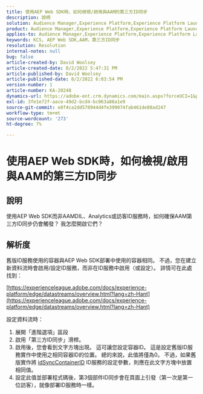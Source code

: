 ```yaml
---
title: 使用AEP Web SDK時，如何檢視/啟用與AAM的第三方ID同步
description: 說明
solution: Audience Manager,Experience Platform,Experience Platform Launch,Web SDK
product: Audience Manager,Experience Platform,Experience Platform Launch,Web SDK
applies-to: Audience Manager,Experience Platform,Experience Platform Launch,Web SDK
keywords: KCS, AEP Web SDK,AAM，第三方ID同步
resolution: Resolution
internal-notes: null
bug: false
article-created-by: David Woolsey
article-created-date: 8/2/2022 5:47:31 PM
article-published-by: David Woolsey
article-published-date: 8/2/2022 6:03:54 PM
version-number: 1
article-number: KA-20248
dynamics-url: https://adobe-ent.crm.dynamics.com/main.aspx?forceUCI=1&pagetype=entityrecord&etn=knowledgearticle&id=08f8232c-8b12-ed11-b83d-00224808613b
exl-id: 3fe1e72f-aace-49d2-bcd4-bc063a86a1e9
source-git-commit: e8f4ca2dd578944d4fe399074fab461de88ad247
workflow-type: tm+mt
source-wordcount: '273'
ht-degree: 7%

---
```


# 使用AEP Web SDK時，如何檢視/啟用與AAM的第三方ID同步

## 說明

使用AEP Web SDK而非AAMDIL、Analytics或訪客ID服務時，如何確保AAM第三方ID同步仍會觸發？ 我怎麼開啟它們？

## 解析度


舊版ID服務使用的容器與AEP Web SDK部署中使用的容器相同。 不過，您在建立新資料流時會啟用/設定ID服務，而非在ID服務中啟用（或設定）。 詳情可在此處找到：

[https://experienceleague.adobe.com/docs/experience-platform/edge/datastreams/overview.html?lang=zh-Hant](https://experienceleague.adobe.com/docs/experience-platform/edge/datastreams/overview.html?lang=zh-Hant)

設定資料流時：

1. 展開「進階選項」區段
2. 啟用「第三方ID同步」滑桿。
3. 啟用後，您會看到文字方塊出現。 這可讓您設定容器ID。 這是設定舊版ID服務實作中使用之相同容器ID的位置。 總的來說，此值將僅為0。 不過，如果舊版實作將 [idSyncContainerID](https://experienceleague.adobe.com/docs/id-service/using/id-service-api/configurations/idsyncontainerid.html?lang=en) ID服務的設定參數，則應在此文字方塊中放置相同值。
4. 設定此值並部署程式碼後，第3個部件ID同步會在頁面上引發（第一次是第一位訪客），就像部署ID服務時一樣。
